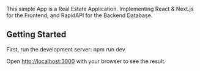 This simple App is a Real Estate Application. 
Implementing React & Next.js for the Frontend, and RapidAPI for the Backend Database.

## Getting Started

First, run the development server:
npm run dev

Open [http://localhost:3000](http://localhost:3000) with your browser to see the result.
